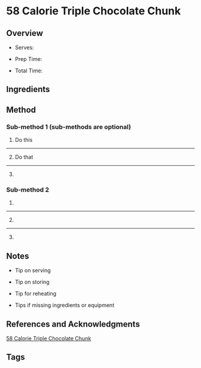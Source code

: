 # 58 Calorie Triple Chocolate Chunk

## Overview

- Serves:

- Prep Time:

- Total Time:

## Ingredients



## Method

### Sub-method 1 (sub-methods are optional)

1. Do this
---
2. Do that
---
3.

### Sub-method 2

1.
---
2.
---
3.

## Notes

- Tip on serving

- Tip on storing

- Tip for reheating

- Tips if missing ingredients or equipment

## References and Acknowledgments

[58 Calorie Triple Chocolate Chunk](http://powerforceapparel.blogspot.com/2012/03/58-calorie-triple-chocolate-chunk.html)

## Tags


